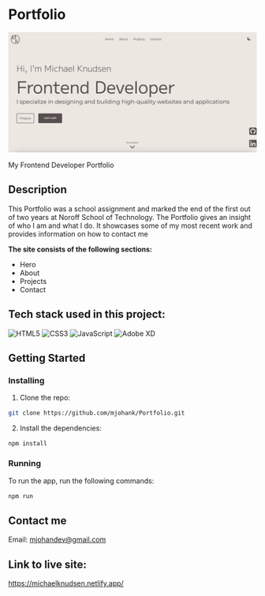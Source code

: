 # Portfolio

[![Screenshot of my portfolio](https://github.com/mjohank/Portfolio/blob/main/resources/images/Portfolio-screenshot.jpg)](https://michaelknudsen.netlify.app/)

My Frontend Developer Portfolio

## Description

This Portfolio was a school assignment and marked the end of the first out of two years at Noroff School of Technology.
The Portfolio gives an insight of who I am and what I do. It showcases some of my most recent work and provides information on how to contact me

**The site consists of the following sections:**

- Hero
- About
- Projects
- Contact

## Tech stack used in this project:

![HTML5](https://img.shields.io/badge/HTML5-E34F26?style=for-the-badge&logo=html5&logoColor=white) ![CSS3](https://img.shields.io/badge/CSS3-1572B6?style=for-the-badge&logo=css3&logoColor=white) ![JavaScript](https://img.shields.io/badge/JavaScript-F7DF1E?style=for-the-badge&logo=javascript&logoColor=black) ![Adobe XD](https://img.shields.io/badge/Adobe%20XD-470137?style=for-the-badge&logo=Adobe%20XD&logoColor=#FF61F6)

## Getting Started

### Installing

1. Clone the repo:

```bash
git clone https://github.com/mjohank/Portfolio.git
```

2. Install the dependencies:

```
npm install
```

### Running

To run the app, run the following commands:

```bash
npm run
```

## Contact me

Email: [mjohandev@gmail.com](mailto:mjohandev@gmail.com)

## Link to live site:

https://michaelknudsen.netlify.app/
